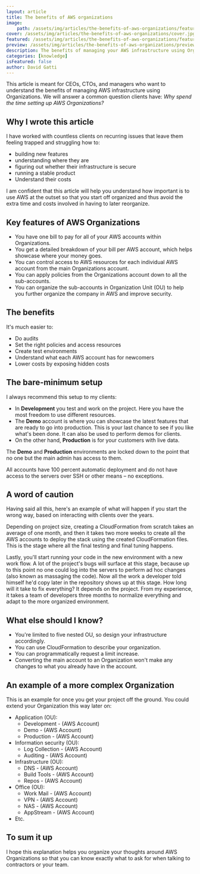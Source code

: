 ```yaml
---
layout: article
title: The benefits of AWS organizations
image:
    path: /assets/img/articles/the-benefits-of-aws-organizations/featured.jpg
cover: /assets/img/articles/the-benefits-of-aws-organizations/cover.jpg
featured: /assets/img/articles/the-benefits-of-aws-organizations/featured.jpg
preview: /assets/img/articles/the-benefits-of-aws-organizations/preview.jpg
description: The benefits of managing your AWS infrastructure using Organizations.
categories: [knowledge]
isFeatured: false
author: David Gatti
---
```


This article is meant for CEOs, CTOs, and managers who want to understand the benefits of managing AWS infrastructure using Organizations. We will answer a common question clients have: *Why spend the time setting up AWS Organizations?* 

## Why I wrote this article

I have worked with countless clients on recurring issues that leave them feeling trapped and struggling how to:

- building new features
- understanding where they are
- figuring out whether their infrastructure is secure
- running a stable product
- Understand their costs

I am confident that this article will help you understand how important is to use AWS at the outset so that you start off organized and thus avoid the extra time and costs involved in having to later reorganize.

## Key features of AWS Organizations

- You have one bill to pay for all of your AWS accounts within Organizations.
- You get a detailed breakdown of your bill per AWS account, which helps showcase where your money goes.
- You can control access to AWS resources for each individual AWS account from the main Organizations account.
- You can apply policies from the Organizations account down to all the sub-accounts.
- You can organize the sub-accounts in Organization Unit (OU) to help you further organize the company in AWS and improve security.

## The benefits

It's much easier to:

- Do audits
- Set the right policies and access resources
- Create test environments
- Understand what each AWS account has for newcomers
- Lower costs by exposing hidden costs

## The bare-minimum setup

I always recommend this setup to my clients:

- In **Development** you test and work on the project. Here you have the most freedom to use different resources.
- The **Demo** account is where you can showcase the latest features that are ready to go into production. This is your last chance to see if you like what's been done. It can also be used to perform demos for clients.
- On the other hand, **Production** is for your customers with live data.

The **Demo** and **Production** environments are locked down to the point that no one but the main admin has access to them. 

All accounts have 100 percent automatic deployment and do not have access to the servers over SSH or other means – no exceptions. 

## A word of caution

Having said all this, here's an example of what will happen if you start the wrong way, based on interacting with clients over the years.

Depending on project size, creating a CloudFormation from scratch takes an average of one month, and then it takes two more weeks to create all the AWS accounts to deploy the stack using the created CloudFormation files. This is the stage where all the final testing and final tuning happens.

Lastly, you'll start running your code in the new environment with a new work flow. A lot of the project's bugs will surface at this stage, because up to this point no one could log into the servers to perform ad hoc changes (also known as massaging the code). Now all the work a developer told himself he'd copy later in the repository shows up at this stage. How long will it take to fix everything? It depends on the project. From my experience, it takes a team of developers three months to normalize everything and adapt to the more organized environment.

## What else should I know?

- You're limited to five nested OU, so design your infrastructure accordingly.
- You can use CloudFormation to describe your organization.
- You can programmatically request a limit increase.
- Converting the main account to an Organization won't make any changes to what you already have in the account.

## An example of a more complex Organization

This is an example for once you get your project off the ground. You could extend your Organization this way later on:

- Application (OU):
    - Development - (AWS Account)
    - Demo - (AWS Account)
    - Production - (AWS Account)
- Information security (OU):
    - Log Collection - (AWS Account)
    - Auditing - (AWS Account)
- Infrastructure (OU):
    - DNS - (AWS Account)
    - Build Tools - (AWS Account)
    - Repos - (AWS Account)
- Office (OU):
    - Work Mail - (AWS Account)
    - VPN - (AWS Account)
    - NAS - (AWS Account)
    - AppStream - (AWS Account)
- Etc.

## To sum it up

I hope this explanation helps you organize your thoughts around AWS Organizations so that you can know exactly what to ask for when talking to contractors or your team.